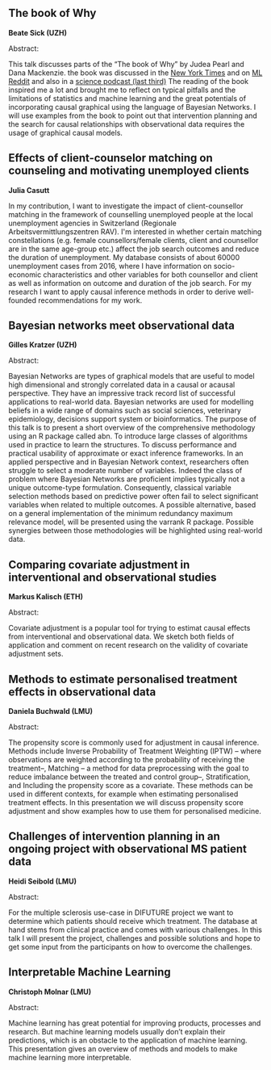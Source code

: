 
## The book of Why 
**Beate Sick (UZH)**

Abstract:

This talk discusses parts of the “The book of Why” by Judea Pearl and Dana Mackenzie. 
the book was discussed in the [New York Times](https://www.nytimes.com/2018/06/01/business/dealbook/review-the-book-of-why-examines-the-science-of-cause-and-effect.html) 
and on [ML Reddit](http://www.inference.vc/untitled/) and also in a 
[science podcast (last third)](http://www.sciencemag.org/podcast/science-and-nature-get-their-social-science-studies-replicated-or-not-mechanisms-behind)
The reading of the book inspired me a lot and brought me to reflect on typical pitfalls and the limitations of statistics 
and machine learning and the great potentials of incorporating causal graphical using the language of Bayesian Networks. 
I will use examples from the book to point out that intervention planning and the search for causal relationships with observational data
requires the usage of graphical causal models.

## Effects of client-counselor matching on counseling and motivating unemployed clients

**Julia Casutt**

In my contribution, I want to investigate the impact of client-counsellor matching in the framework 
of counselling unemployed people at the local unemployment agencies in Switzerland 
(Regionale Arbeitsvermittlungszentren RAV). I'm interested in whether certain matching constellations 
(e.g. female counsellors/female clients, client and counsellor are in the same age-group etc.) affect the 
job search outcomes and reduce the duration of unemployment. My database consists of about 60000 unemployment 
cases from 2016, where I have information on socio-economic characteristics and other variables for both 
counsellor and client as well as information on outcome and duration of the job search. 
For my research I want to apply causal inference methods in order to derive well-founded recommendations for my work.


## Bayesian networks meet observational data
**Gilles Kratzer (UZH)**

Abstract:

Bayesian Networks are types of graphical models that are useful to model high dimensional and strongly correlated data in a causal or acausal perspective. They have an impressive track record list of successful applications to real-world data. Bayesian networks are used for modelling beliefs in a wide range of domains such as social sciences, veterinary epidemiology, decisions support system or bioinformatics. The purpose of this talk is to present a short overview of the comprehensive methodology using an R package called abn. To introduce large classes of algorithms used in practice to learn the structures. To discuss performance and practical usability of approximate or exact inference frameworks. In an applied perspective and in Bayesian Network context, researchers often struggle to select a moderate number of variables. Indeed the class of problem where Bayesian Networks are proficient implies typically not a unique outcome-type formulation. Consequently, classical variable selection methods based on predictive power often fail to select significant variables when related to multiple outcomes. A possible alternative, based on a general implementation of the minimum redundancy maximum relevance model, will be presented using the varrank R package. Possible synergies between those methodologies will be highlighted using real-world data.


## Comparing covariate adjustment in interventional and observational studies 
**Markus Kalisch (ETH)**

Abstract:

Covariate adjustment is a popular tool for trying to estimat causal effects from interventional and observational data. We sketch both fields of application and comment on recent research on the validity of covariate adjustment sets.

## Methods to estimate personalised treatment effects in observational data
**Daniela Buchwald (LMU)**

Abstract:

The propensity score is commonly used for adjustment in causal inference. Methods include Inverse Probability of Treatment Weighting (IPTW) – where observations are weighted according to the probability of receiving the treatment–, Matching – a method for data preprocessing with the goal to reduce imbalance between the treated and control group–, Stratification, and Including the propensity score as a covariate. These methods can be used in different contexts, for example when estimating personalised treatment effects. In this presentation we will discuss propensity score adjustment and show examples how to use them for personalised medicine.

## Challenges of intervention planning in an ongoing project with observational MS patient data
**Heidi Seibold (LMU)**

Abstract:

For the multiple sclerosis use-case in DIFUTURE project we want to determine which patients should receive which treatment. The database at hand stems from clinical practice and comes with various challenges. In this talk I will present the project, challenges and possible solutions and hope to get some input from the participants on how to overcome the challenges.

## Interpretable Machine Learning
**Christoph Molnar (LMU)**

Abstract:

Machine learning has great potential for improving products, processes and research. But machine learning models usually don’t explain their predictions, which is an obstacle to the application of machine learning. This presentation gives an overview of methods and models to make machine learning more interpretable.

